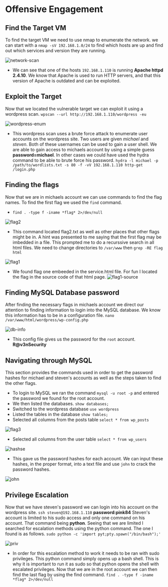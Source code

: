 # Offensive Engagement
## Find the Target VM
To find the target VM we need to use nmap to enumerate the network. we can start with a `nmap -sV 192.168.1.0/24` to find which hosts are up and find out which services and version they are running.

![network-scan](../Images/nmap-enumeration.png)

  - We can see that one of the hosts `192.168.1.110` is running **Apache httpd 2.4.10**. We know that Apache is used to run HTTP servers, and that this version of Apache is outdated and can be exploited.
## Exploit the Target
Now that we located the vulnerable target we can exploit it using a wordpress scan. `wpscan --url http://192.168.1.110/wordpress -eu`

![wordpress-enum](../Images/wpscan-enum.png)

  - This wordpress scan uses a brute force attack to enumerate user accounts on the wordpress site. Two users are given *michael* and *steven*. Both of these usernames can be used to gain a user shell.
We are able to gain access to michaels account by using a simple guess **password=michael**. In other cases we could have used the hydra command to be able to brute force his password. `hydra -l michael -p /path/to/wordlists.txt -s 80 -f -vV 192.168.1.110 http-get /login.php`

## Finding the flags
Now that we are in michaels account we can use commands to find the flag names. To find the first flag we used the `find` command.
- `find . -type f -iname *flag* 2>/dev/null`

![flag2](../Images/flag-2.png)

- This command located flag2.txt as well as other places that other flags might be in. A hint was presented to me saying that the first flag may be imbedded in a file. This prompted me to do a recurssive search in all html files. We need to change directories to `/var/www` then `grep -RE flag html`

![flag1](../Images/flag-1.png)

- We found flag one embeeded in the service.html file. For fun I located the flag in the source code of that html page.
![flag1-source](../Images/flag1-source.png)
## Finding MySQL Database password
After finding the necessary flags in michaels account we direct our attention to finding information to login into the MySQL database. We know this information has to be in a configuration file. `nano /var/www/html/wordpress/wp-config.php`

![db-info](../Images/wordpress-db-info.png)

- This config file gives us the password for the `root` account. **R@v3nSecurity**
## Navigating through MySQL
This section provides the commands used in order to get the password hashes for michael and steven's accounts as well as the steps taken to find the other flags.
- To login to MySQL we ran the command `mysql -u root -p` and entered the password we found for the root account.
- We then listed the databases. `show databases;`
- Switched to the wordpress database `use wordpress`
- Listed the tables in the database `show tables;`
- Selected all columns from the posts table `select * from wp_posts`

![flag3](../Images/flag3.png)

- Selected all columns from the user table `select * from wp_users`

![hashse](../Images/database-hashes.png)

  - This gave us the password hashes for each account. We can input these hashes, in the proper format, into a text file and use `john` to crack the password hashes.

![john](../Images/john-passwd.jpg)

## Privilege Escalation
Now that we have steven's password we can login into his account on the wordpress site. `ssh steven@192.168.1.110` **password:pink84**
Steven's account is limited to his sudo access and only one command on his account. That command being **python**. Seeing that we are limited I searched for escalation methods using the python command. The one I found is as follows. `sudo python -c 'import pyt;pty.spawn("/bin/bash");'`

![priv](../Images/list-priv.PNG)

  - In order for this escalation method to work it needs to be ran with sudo privileges. This python command simply opens up a bash shell. This is why it is important to run it as sudo so that python opens the shell with escalated privileges.
Now that we are in the root account we can then find the last flag by using the find command. `find . -type f -iname *flag* 2>/dev/null`




